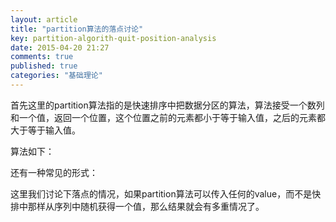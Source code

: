 ```yaml
---
layout: article
title: "partition算法的落点讨论"
key: partition-algorith-quit-position-analysis
date: 2015-04-20 21:27
comments: true
published: true
categories: "基础理论"
---
```

  
  首先这里的partition算法指的是快速排序中把数据分区的算法，算法接受一个数列和一个值，返回一个位置，这个位置之前的元素都小于等于输入值，之后的元素都大于等于输入值。

  算法如下：
   	

  还有一种常见的形式：


  这里我们讨论下落点的情况，如果partition算法可以传入任何的value，而不是快排中那样从序列中随机获得一个值，那么结果就会有多重情况了。
  
